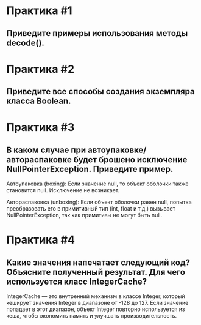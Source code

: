 # Практика #1
## Приведите примеры использования методы decode().


# Практика #2
## Приведите все способы создания экземпляра класса Boolean.


# Практика #3
## В каком случае при автоупаковке/автораспаковке будет брошено исключение NullPointerException. Приведите пример. 

Автоупаковка (boxing):
Если значение null, то объект оболочки также становится null. Исключение не возникает.

Автораспаковка (unboxing):
Если объект оболочки равен null, попытка преобразовать его в примитивный тип (int, float и т.д.) вызывает NullPointerException, так как примитивы не могут быть null.

# Практика #4
## Какие значения напечатает следующий код? Объясните полученный результат. Для чего используется класс IntegerCache?

IntegerCache — это внутренний механизм в классе Integer, который кеширует значения Integer в диапазоне от -128 до 127. Если значение попадает в этот диапазон, объект Integer повторно используется из кеша, чтобы экономить память и улучшать производительность.